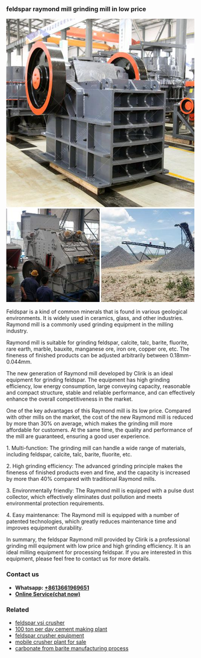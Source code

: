 <h3>feldspar raymond mill grinding mill in low price</h3><img src='1706768152.jpg' alt=''><p>Feldspar is a kind of common minerals that is found in various geological environments. It is widely used in ceramics, glass, and other industries. Raymond mill is a commonly used grinding equipment in the milling industry.</p><p>Raymond mill is suitable for grinding feldspar, calcite, talc, barite, fluorite, rare earth, marble, bauxite, manganese ore, iron ore, copper ore, etc. The fineness of finished products can be adjusted arbitrarily between 0.18mm-0.044mm.</p><p>The new generation of Raymond mill developed by Clirik is an ideal equipment for grinding feldspar. The equipment has high grinding efficiency, low energy consumption, large conveying capacity, reasonable and compact structure, stable and reliable performance, and can effectively enhance the overall competitiveness in the market.</p><p>One of the key advantages of this Raymond mill is its low price. Compared with other mills on the market, the cost of the new Raymond mill is reduced by more than 30% on average, which makes the grinding mill more affordable for customers. At the same time, the quality and performance of the mill are guaranteed, ensuring a good user experience.</p><p>1. Multi-function: The grinding mill can handle a wide range of materials, including feldspar, calcite, talc, barite, fluorite, etc.</p><p>2. High grinding efficiency: The advanced grinding principle makes the fineness of finished products even and fine, and the capacity is increased by more than 40% compared with traditional Raymond mills.</p><p>3. Environmentally friendly: The Raymond mill is equipped with a pulse dust collector, which effectively eliminates dust pollution and meets environmental protection requirements.</p><p>4. Easy maintenance: The Raymond mill is equipped with a number of patented technologies, which greatly reduces maintenance time and improves equipment durability.</p><p>In summary, the feldspar Raymond mill provided by Clirik is a professional grinding mill equipment with low price and high grinding efficiency. It is an ideal milling equipment for processing feldspar. If you are interested in this equipment, please feel free to contact us for more details.</p><h3>Contact us</h3><ul><li><strong>Whatsapp:&nbsp;<a href="https://wa.me/8613661969651">+8613661969651</a></strong></li><li><a href="https://swt.shibang-china.com/?git&amp;zhl&amp;feldspar raymond mill grinding mill in low price"><strong>Online Service(chat now)</strong></a></li></ul><h3>Related</h3><ul><li><a href='feldspar vsi crusher.md'>feldspar vsi crusher</a></li><li><a href='100 ton per day cement making plant.md'>100 ton per day cement making plant</a></li><li><a href='feldspar crusher equipment.md'>feldspar crusher equipment</a></li><li><a href='mobile crusher plant for sale.md'>mobile crusher plant for sale</a></li><li><a href='carbonate from barite manufacturing process.md'>carbonate from barite manufacturing process</a></li></ul>